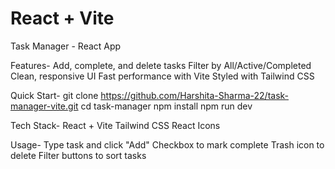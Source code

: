 # React + Vite

Task Manager - React App

Features-
Add, complete, and delete tasks
Filter by All/Active/Completed
Clean, responsive UI
Fast performance with Vite
Styled with Tailwind CSS

Quick Start-
git clone https://github.com/Harshita-Sharma-22/task-manager-vite.git
cd task-manager
npm install
npm run dev

Tech Stack-
React + Vite
Tailwind CSS
React Icons

Usage-
Type task and click "Add"
Checkbox to mark complete
Trash icon to delete
Filter buttons to sort tasks